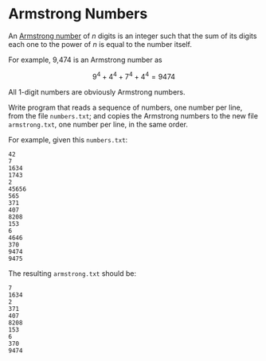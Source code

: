 # Armstrong Numbers

An [Armstrong number](https://en.wikipedia.org/wiki/Narcissistic_number) of *n* digits is an integer such that the sum of its digits each one to the power of *n* is equal to the number itself.

For example, 9,474 is an Armstrong number as

$$9^4 + 4^4 + 7^4 + 4^4 = 9474$$

All 1-digit numbers are obviously Armstrong numbers.

Write  program that reads a sequence of numbers, one number per line, from the file `numbers.txt`; and copies the Armstrong numbers to the new file `armstrong.txt`, one number per line, in the same order.

For example, given this `numbers.txt`:

```
42
7
1634
1743
2
45656
565
371
407
8208
153
6
4646
370
9474
9475
```

The resulting `armstrong.txt` should be:

```
7
1634
2
371
407
8208
153
6
370
9474
```
